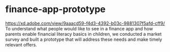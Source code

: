 # finance-app-prototype
https://xd.adobe.com/view/9aaacd59-f4d3-4392-b03c-9881307f5afd-cff9/
To understand what people would like to see in a finance app and how parents enable financial literacy basics in children, we conducted a market survey and built a prototype that will address these needs and make timely relevant offers.

